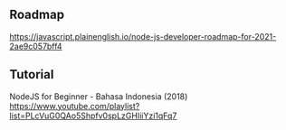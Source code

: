 ## Roadmap

https://javascript.plainenglish.io/node-js-developer-roadmap-for-2021-2ae9c057bff4

## Tutorial

NodeJS for Beginner - Bahasa Indonesia (2018)
https://www.youtube.com/playlist?list=PLcVuG0QAo5Shpfv0spLzGHIiiYzi1qFq7
